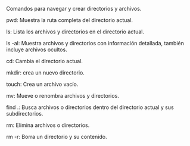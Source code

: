 Comandos para navegar y crear directorios y archivos.

pwd: Muestra la ruta completa del directorio actual.

ls: Lista los archivos y directorios en el directorio actual.

ls -al: Muestra archivos y directorios con información detallada, también incluye archivos ocultos.

cd: Cambia el directorio actual.

mkdir: crea un nuevo directorio.

touch: Crea un archivo vacío.

mv: Mueve o renombra archivos y directorios.

find .: Busca archivos o directorios dentro del directorio actual y sus subdirectorios.

rm: Elimina archivos o directorios.

rm -r: Borra un directorio y su contenido.